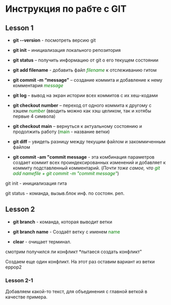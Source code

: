 # Инструкция по рабте с GIT

##  Lesson 1
* **git --version** - посмотреть версию git

* **git init** – инициализация локального репозитория

* **git status** – получить информацию от git о его текущем состоянии

* **git add filename** - добавить файл *<font color="green">filename</font>* к отслеживанию гитом

* **git commit -m “message”** – создание коммита и добавление к нему комментария *<font color="green">message</font>*

* **git log** – вывод на экран истории всех коммитов с их хеш-кодами

* **git checkout number** – переход от одного коммита к другому c хэшем *<font color="green">
number</font>* (вводить можно как хэш целиком, так и хотябы первые 4 символа)

* **git checkout main** – вернуться к актуальному состоянию и продолжить работу (<font color="green">main</font> - название ветки)
* **git diff** – увидеть разницу между текущим файлом и закоммиченным файлом

* **git commit -am "commit message** - эта комбинация параметров создает коммит всех проиндексированных изменений и добавляет к коммиту подставленный комментарий. (*Почти тоже самое, что <font color="green">git add namefile + git commit -m "commit message"</font>*)

git init - инициализация гита

git status - команда, вызыв.блок инф. по состоян. реп.

## Lesson 2

* **git branch** - команда, которая выводит ветки

* **git branch name** - Создаёт ветку с именем <font color="green">name</font>

* **clear** - очищает терминал.

смотрим получился ли конфликт
*пытаеся создать конфликт"

Создаем еще один конфликт. На этот раз оставим вариант из ветки еррор2

### Lesson 2-1
Добавляем какой-то текст, для объединения с главной веткой в качестве примера.